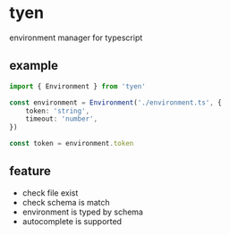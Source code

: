 # tyen

environment manager for typescript

## example

```typescript
import { Environment } from 'tyen'

const environment = Environment('./environment.ts', {
    token: 'string',
    timeout: 'number',
})

const token = environment.token
```

## feature

- check file exist
- check schema is match
- environment is typed by schema
- autocomplete is supported
